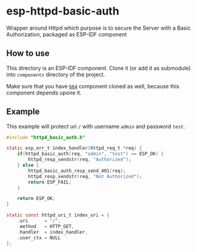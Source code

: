 # esp-httpd-basic-auth
Wrapper around Httpd which purpose is to secure the Server with a Basic Authorization, packaged as ESP-IDF component

## How to use

This directory is an ESP-IDF component. Clone it (or add it as submodule) into `components` directory of the project.

Make sure that you have [`b64`](https://github.com/abobija/esp-idf-b64) component cloned as well, because this component depends upone it.

## Example

This example will protect uri `/` with username `admin` and password `test`.

```c
#include "httpd_basic_auth.h"

static esp_err_t index_handler(httpd_req_t *req) {
	if(httpd_basic_auth(req, "admin", "test") == ESP_OK) {
		httpd_resp_sendstr(req, "Authorized");
	} else {
		httpd_basic_auth_resp_send_401(req);
		httpd_resp_sendstr(req, "Not Authorized");
		return ESP_FAIL;
	}

	return ESP_OK;
}

static const httpd_uri_t index_uri = {
	.uri      = "/",
	.method   = HTTP_GET,
	.handler  = index_handler,
	.user_ctx = NULL
};
```
